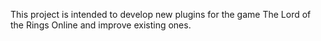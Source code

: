 This project is intended to develop new plugins for the game The Lord of the Rings Online and improve existing ones.
